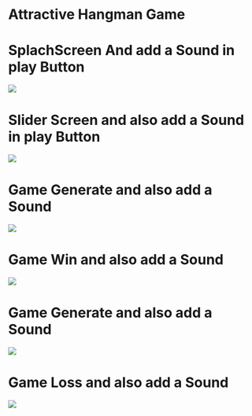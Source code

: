 # Attractive Hangman Game 
# SplachScreen And add a Sound in play Button 

<img src="https://github.com/naeem92/MobileApplication/blob/main/hm_naeem/SS/SplachScreen.png">

# Slider Screen and also add a Sound in play Button 

<img src="https://github.com/naeem92/MobileApplication/blob/main/hm_naeem/SS/Slider.png">

# Game Generate and also add a Sound   

<img src="https://github.com/naeem92/MobileApplication/blob/main/hm_naeem/SS/GameWin.png ">

# Game Win and also add a Sound   

<img src="https://github.com/naeem92/MobileApplication/blob/main/hm_naeem/SS/Win.png ">

# Game Generate and also add a Sound   

<img src="https://github.com/naeem92/MobileApplication/blob/main/hm_naeem/SS/GameLoss.png ">

# Game Loss and also add a Sound   

<img src="https://github.com/naeem92/MobileApplication/blob/main/hm_naeem/SS/Loss.png ">
